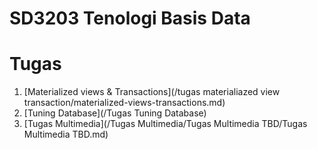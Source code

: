 # SD3203 Tenologi Basis Data

# Tugas
1. [Materialized views & Transactions](/tugas materialiazed view transaction/materialized-views-transactions.md)
2. [Tuning Database](/Tugas Tuning Database)
3. [Tugas Multimedia](/Tugas Multimedia/Tugas Multimedia TBD/Tugas Multimedia TBD.md)